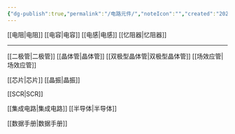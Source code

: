 ```yaml
---
{"dg-publish":true,"permalink":"/电路元件/","noteIcon":"","created":"2024-04-16T13:01:27.437+08:00","updated":"2024-04-17T10:38:18.022+08:00"}
---
```



[[电阻\|电阻]]
[[电容\|电容]]
[[电感\|电感]]
[[忆阻器\|忆阻器]]
***
[[二极管\|二极管]]
[[晶体管\|晶体管]]
	[[双极型晶体管\|双极型晶体管]]
	[[场效应管\|场效应管]]

[[芯片\|芯片]]
[[晶振\|晶振]]

[[SCR\|SCR]]

[[集成电路\|集成电路]]
[[半导体\|半导体]]

[[数据手册\|数据手册]]







